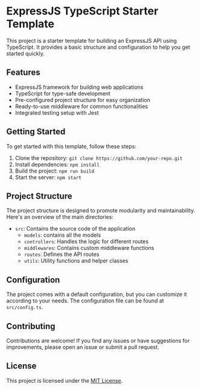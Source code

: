 # ExpressJS TypeScript Starter Template

This project is a starter template for building an ExpressJS API using TypeScript. It provides a basic structure and configuration to help you get started quickly.

## Features

- ExpressJS framework for building web applications
- TypeScript for type-safe development
- Pre-configured project structure for easy organization
- Ready-to-use middleware for common functionalities
- Integrated testing setup with Jest

## Getting Started

To get started with this template, follow these steps:

1. Clone the repository: `git clone https://github.com/your-repo.git`
2. Install dependencies: `npm install`
3. Build the project: `npm run build`
4. Start the server: `npm start`

## Project Structure

The project structure is designed to promote modularity and maintainability. Here's an overview of the main directories:

- `src`: Contains the source code of the application
  - `models`: contains all the models
  - `controllers`: Handles the logic for different routes
  - `middlewares`: Contains custom middleware functions
  - `routes`: Defines the API routes
  - `utils`: Utility functions and helper classes

## Configuration

The project comes with a default configuration, but you can customize it according to your needs. The configuration file can be found at `src/config.ts`.

## Contributing

Contributions are welcome! If you find any issues or have suggestions for improvements, please open an issue or submit a pull request.

## License

This project is licensed under the [MIT License](LICENSE).
